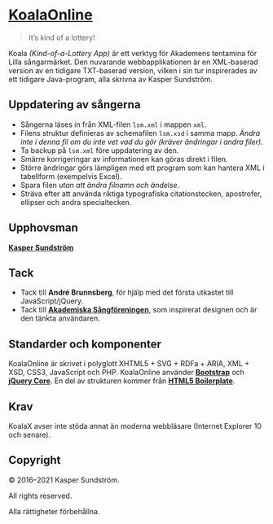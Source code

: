 # [KoalaOnline](https://koala.ksundstrom.fi/)

> It’s kind of a lottery!

Koala *(Kind-of-a-Lottery App)* är ett verktyg för Akademens tentamina för Lilla sångarmärket. Den nuvarande webbapplikationen är en XML-baserad version av en tidigare TXT-baserad version, vilken i sin tur inspirerades av ett tidigare Java-program, alla skrivna av Kasper Sundström.


## Uppdatering av sångerna

* Sångerna läses in från XML-filen `lsm.xml` i mappen `xml`.
* Filens struktur definieras av schemafilen `lsm.xsd` i samma mapp. *Ändra inte i denna fil om du inte vet vad du gör (kräver ändringar i andra filer).*
* Ta backup på `lsm.xml` före uppdatering av den.
* Smärre korrigeringar av informationen kan göras direkt i filen.
* Större ändringar görs lämpligen med ett program som kan hantera XML i tabellform (exempelvis Excel).
* Spara filen *utan att ändra filnamn och ändelse*.
* Sträva efter att använda riktiga typografiska citationstecken, apostrofer, ellipser och andra specialtecken.


## Upphovsman

**[Kasper Sundström](https://twitter.com/ksundstrom)**


## Tack

* Tack till **André Brunnsberg**, för hjälp med det första utkastet till JavaScript/jQuery.
* Tack till **[Akademiska Sångföreningen](https://twitter.com/akademen)**, som inspirerat designen och är den tänkta användaren.


## Standarder och komponenter

KoalaOnline är skrivet i polyglott XHTML5 + SVG + RDFa + ARIA, XML + XSD, CSS3, JavaScript och PHP. KoalaOnline använder **[Bootstrap](https://getbootstrap.com/)** och **[jQuery Core](https://jquery.com/)**. En del av strukturen kommer från **[HTML5 Boilerplate](https://html5boilerplate.com/)**.


## Krav

KoalaX avser inte stöda annat än moderna webbläsare (Internet Explorer 10 och senare).


## Copyright

© 2016–2021 Kasper Sundström.

All rights reserved.

Alla rättigheter förbehållna.
